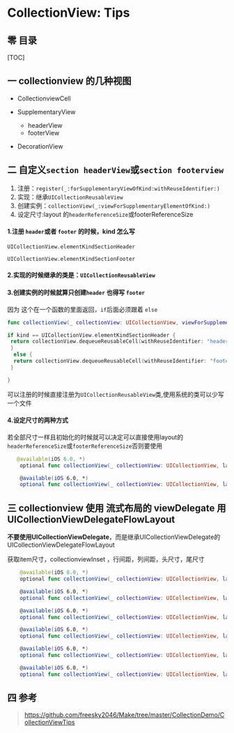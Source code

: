 # CollectionView: Tips

## 零 目录

[TOC]

## 一 collectionview 的几种视图

- CollectionviewCell

- SupplementaryView
  - headerView
  - footerView
- DecorationView

## 二 自定义`section headerView`或`section footerview`

1. 注册：`register(_:forSupplementaryViewOfKind:withReuseIdentifier:)`
2. 实现：继承`UICollectionReusableView`
3. 创建实例：`collectionView(_:viewForSupplementaryElementOfKind:)`
4. 设定尺寸:layout 的`headerReferenceSize`或footerReferenceSize

#### 1.注册 `header`或者 `footer` 的时候，kind 怎么写

`UICollectionView.elementKindSectionHeader`

`UICollectionView.elementKindSectionFooter`

#### 2.实现的时候继承的类是：`UICollectionReusableView`

#### 3.创建实例的时候就算只创建`header` 也得写 `footer`

因为 这个在一个函数的里面返回，`if`后面必须跟着 `else`

```swift
func collectionView(_ collectionView: UICollectionView, viewForSupplementaryElementOfKind kind: String, at indexPath: IndexPath) -> UICollectionReusableView {

if kind == UICollectionView.elementKindSectionHeader {
 return collectionView.dequeueReusableCell(withReuseIdentifier: "header", for: indexPath)
 }
  else {
  return collectionView.dequeueReusableCell(withReuseIdentifier: "footer", for: indexPath)
 }

}


```

可以注册的时候直接注册为`UICollectionReusableView`类,使用系统的类可以少写一个文件

#### 4.设定尺寸的两种方式

   若全部尺寸一样且初始化的时候就可以决定可以直接使用layout的`headerReferenceSize`或`footerReferenceSize`否则要使用

```swift
   @available(iOS 6.0, *)
    optional func collectionView(_ collectionView: UICollectionView, layout collectionViewLayout: UICollectionViewLayout, referenceSizeForHeaderInSection section: Int) -> CGSize

    @available(iOS 6.0, *)
    optional func collectionView(_ collectionView: UICollectionView, layout collectionViewLayout: UICollectionViewLayout, referenceSizeForFooterInSection section: Int) -> CGSize
```

## 三 collectionview 使用 流式布局的 viewDelegate 用UICollectionViewDelegateFlowLayout

**不要使用UICollectionViewDelegate**，而是继承UICollectionViewDelegate的UICollectionViewDelegateFlowLayout

获取item尺寸，collectionviewInset ，行间距，列间距，头尺寸，尾尺寸

```swift
    @available(iOS 8.0, *)
    optional func collectionView(_ collectionView: UICollectionView, layout collectionViewLayout: UICollectionViewLayout, sizeForItemAt indexPath: IndexPath) -> CGSize

    @available(iOS 6.0, *)
    optional func collectionView(_ collectionView: UICollectionView, layout collectionViewLayout: UICollectionViewLayout, insetForSectionAt section: Int) -> UIEdgeInsets

    @available(iOS 6.0, *)
    optional func collectionView(_ collectionView: UICollectionView, layout collectionViewLayout: UICollectionViewLayout, minimumLineSpacingForSectionAt section: Int) -> CGFloat

    @available(iOS 6.0, *)
    optional func collectionView(_ collectionView: UICollectionView, layout collectionViewLayout: UICollectionViewLayout, minimumInteritemSpacingForSectionAt section: Int) -> CGFloat

    @available(iOS 6.0, *)
    optional func collectionView(_ collectionView: UICollectionView, layout collectionViewLayout: UICollectionViewLayout, referenceSizeForHeaderInSection section: Int) -> CGSize

    @available(iOS 6.0, *)
    optional func collectionView(_ collectionView: UICollectionView, layout collectionViewLayout: UICollectionViewLayout, referenceSizeForFooterInSection section: Int) -> CGSize
```



## 四 参考

> https://github.com/freesky2046/Make/tree/master/CollectionDemo/CollectionViewTips


